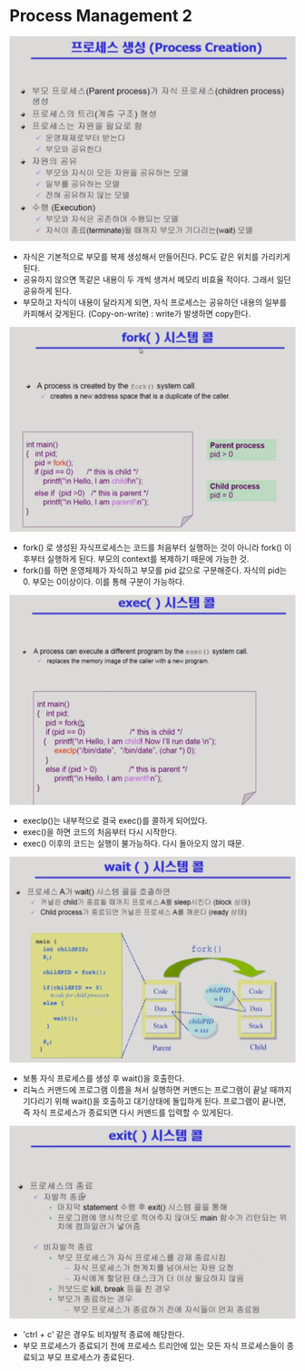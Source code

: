 # Process Management 2
![이미지](./img/process2-1.png)
- 자식은 기본적으로 부모를 복제 생성해서 만들어진다. PC도 같은 위치를 가리키게 된다.
- 공유하지 않으면 똑같은 내용이 두 개씩 생겨서 메모리 비효율 적이다. 그래서 일단 공유하게 된다.
- 부모하고 자식이 내용이 달라지게 되면, 자식 프로세스는 공유하던 내용의 일부를 카피해서 갖게된다. (Copy-on-write) : write가 발생하면 copy한다.

![이미지](./img/process2-2.png)
- fork() 로 생성된 자식프로세스는 코드를 처음부터 실행하는 것이 아니라 fork() 이후부터 실행하게 된다. 부모의 context를 복제하기 때문에 가능한 것.
- fork()를 하면 운영체제가 자식하고 부모를 pid 값으로 구분해준다. 자식의 pid는 0. 부모는 0이상이다. 이를 통해 구분이 가능하다.

![이미지](./img/process2-3.png)
- execlp()는 내부적으로 결국 exec()를 콜하게 되어있다.
- exec()을 하면 코드의 처음부터 다시 시작한다.
- exec() 이후의 코드는 실행이 불가능하다. 다시 돌아오지 않기 때문.

![이미지](./img/process2-4.png)
- 보통 자식 프로세스를 생성 후 wait()을 호출한다.
- 리눅스 커맨드에 프로그램 이름을 쳐서 실행하면 커맨드는 프로그램이 끝날 때까지 기다리기 위해 wait()을 호출하고 대기상태에 돌입하게 된다. 프로그램이 끝나면, 즉 자식 프로세스가 종료되면 다시 커맨드를 입력할 수 있게된다.

![이미지](./img/process2-5.png)
- 'ctrl + c' 같은 경우도 비자발적 종료에 해당한다.
- 부모 프로세스가 종료되기 전에 프로세스 트리안에 있는 모든 자식 프로세스들이 종료되고 부모 프로세스가 종료된다.